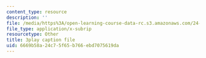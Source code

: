 ```yaml
---
content_type: resource
description: ''
file: /media/https%3A/open-learning-course-data-rc.s3.amazonaws.com/24-908-creole-language-and-caribbean-identities-spring-2017/6669b58a24c75f65b766ebd7075619da_vHflY7UBg70.vtt
file_type: application/x-subrip
resourcetype: Other
title: 3play caption file
uid: 6669b58a-24c7-5f65-b766-ebd7075619da
---
```

